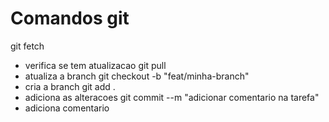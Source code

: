 # Comandos git
git fetch 
- verifica se tem atualizacao
git pull
- atualiza a branch
git checkout -b "feat/minha-branch"
- cria a branch
git add . 
- adiciona as alteracoes
git commit --m "adicionar comentario na tarefa"
- adiciona comentario
